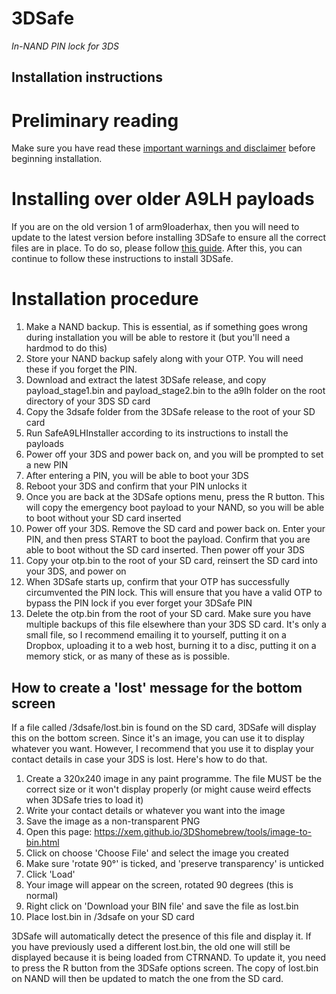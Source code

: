 # 3DSafe
*In-NAND PIN lock for 3DS*


## Installation instructions
# Preliminary reading
Make sure you have read these [important warnings and disclaimer](WARNINGS.md) before beginning installation.

# Installing over older A9LH payloads
If you are on the old version 1 of arm9loaderhax, then you will need to update to the latest version before installing 3DSafe to ensure all the correct files are in place. To do so, please follow [this guide](https://github.com/Plailect/Guide/wiki/Updating-arm9loaderhax). After this, you can continue to follow these instructions to install 3DSafe.

# Installation procedure
1. Make a NAND backup. This is essential, as if something goes wrong during installation you will be able to restore it (but you'll need a hardmod to do this)
2. Store your NAND backup safely along with your OTP. You will need these if you forget the PIN.
3. Download and extract the latest 3DSafe release, and copy payload_stage1.bin and payload_stage2.bin to the a9lh folder on the root directory of your 3DS SD card
4. Copy the 3dsafe folder from the 3DSafe release to the root of your SD card
4. Run SafeA9LHInstaller according to its instructions to install the payloads
5. Power off your 3DS and power back on, and you will be prompted to set a new PIN
6. After entering a PIN, you will be able to boot your 3DS
7. Reboot your 3DS and confirm that your PIN unlocks it
8. Once you are back at the 3DSafe options menu, press the R button. This will copy the emergency boot payload to your NAND, so you will be able to boot without your SD card inserted
9. Power off your 3DS. Remove the SD card and power back on. Enter your PIN, and then press START to boot the payload. Confirm that you are able to boot without the SD card inserted. Then power off your 3DS
9. Copy your otp.bin to the root of your SD card, reinsert the SD card into your 3DS, and power on
10. When 3DSafe starts up, confirm that your OTP has successfully circumvented the PIN lock. This will ensure that you have a valid OTP to bypass the PIN lock if you ever forget your 3DSafe PIN
11. Delete the otp.bin from the root of your SD card. Make sure you have multiple backups of this file elsewhere than your 3DS SD card. It's only a small file, so I recommend emailing it to yourself, putting it on a Dropbox, uploading it to a web host, burning it to a disc, putting it on a memory stick, or as many of these as is possible.


## How to create a 'lost' message for the bottom screen
If a file called /3dsafe/lost.bin is found on the SD card, 3DSafe will display this on the bottom screen. Since it's an image, you can use it to display whatever you want. However, I recommend that you use it to display your contact details in case your 3DS is lost. Here's how to do that.

1. Create a 320x240 image in any paint programme. The file MUST be the correct size or it won't display properly (or might cause weird effects when 3DSafe tries to load it)
2. Write your contact details or whatever you want into the image
3. Save the image as a non-transparent PNG
4. Open this page: https://xem.github.io/3DShomebrew/tools/image-to-bin.html
5. Click on choose 'Choose File' and select the image you created
6. Make sure 'rotate 90°' is ticked, and 'preserve transparency' is unticked
7. Click 'Load'
8. Your image will appear on the screen, rotated 90 degrees (this is normal)
9. Right click on 'Download your BIN file' and save the file as lost.bin
10. Place lost.bin in /3dsafe on your SD card

3DSafe will automatically detect the presence of this file and display it. If you have previously used a different lost.bin, the old one will still be displayed because it is being loaded from CTRNAND. To update it, you need to press the R button from the 3DSafe options screen. The copy of lost.bin on NAND will then be updated to match the one from the SD card.